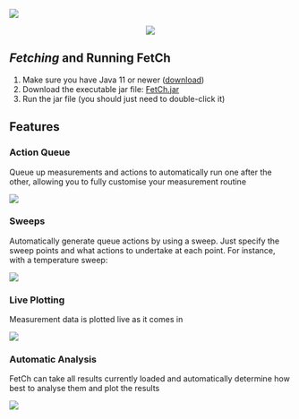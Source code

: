![](https://i.imgur.com/fQN3Kc1.png)

<p align="center">
  <a href="https://i.imgur.com/g5bXpHz.png">
    <img src="https://i.imgur.com/RbSCpKP.png"/>  
  </a>
</p>

## *Fetching* and Running FetCh

1. Make sure you have Java 11 or newer ([download](https://adoptopenjdk.net/?variant=openjdk11&jvmVariant=hotspot))
2. Download the executable jar file: [FetCh.jar](https://github.com/OE-FET/FETTER/raw/master/FetCh.jar)
3. Run the jar file (you should just need to double-click it)

## Features

### Action Queue

Queue up measurements and actions to automatically run one after the other, allowing you to fully customise your measurement routine

![](https://i.imgur.com/sEIlf4n.gif)

### Sweeps

Automatically generate queue actions by using a sweep. Just specify the sweep points and what actions to undertake at each point. For instance, with a temperature sweep:

![](https://i.imgur.com/CJNS5Tz.gif)

### Live Plotting

Measurement data is plotted live as it comes in

![](https://i.imgur.com/IwhnFa4.gif)

### Automatic Analysis

FetCh can take all results currently loaded and automatically determine how best to analyse them and plot the results

![](https://i.imgur.com/6jWtjqb.gif)

